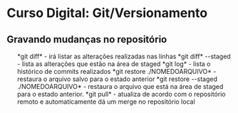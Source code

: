 # Curso Digital: Git/Versionamento

## Gravando mudanças no repositório

<ul>
    *git diff* - irá listar as alterações realizadas nas linhas
    *git diff* --staged - lista as alterações que estão na área de staged
    *git log* - lista o histórico de commits realizados
    *git restore ./NOMEDOARQUIVO* - restaura o arquivo salvo para o estado anterior
    *git restore --staged ./NOMEDOARQUIVO* - restaura o arquivo que está na área de staged para o estado anterior.
    *git pull* - atualiza de acordo com o repositório remoto e automaticamente dá um merge no repositório local
   
</ul>
